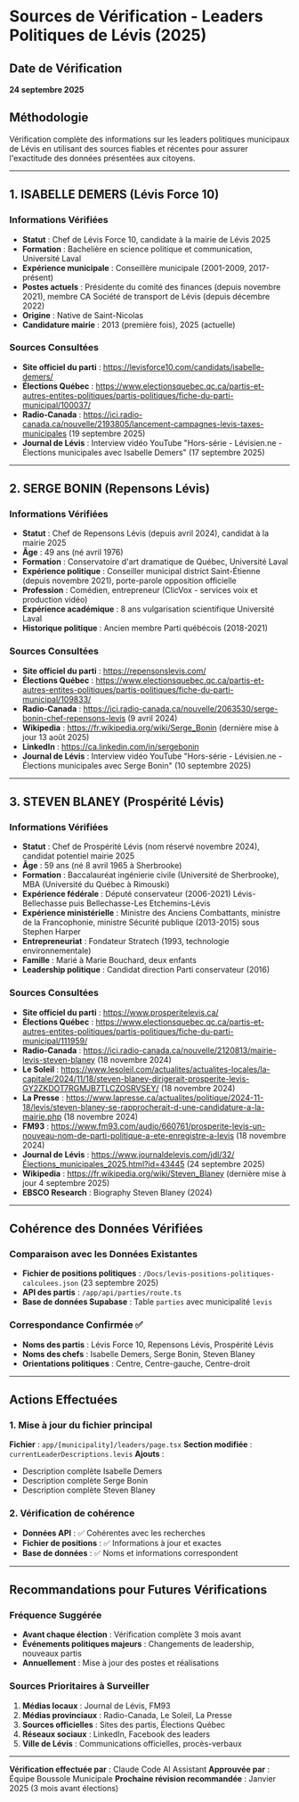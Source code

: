 # Sources de Vérification - Leaders Politiques de Lévis (2025)

## Date de Vérification
**24 septembre 2025**

## Méthodologie
Vérification complète des informations sur les leaders politiques municipaux de Lévis en utilisant des sources fiables et récentes pour assurer l'exactitude des données présentées aux citoyens.

---

## 1. ISABELLE DEMERS (Lévis Force 10)

### Informations Vérifiées
- **Statut** : Chef de Lévis Force 10, candidate à la mairie de Lévis 2025
- **Formation** : Bachelière en science politique et communication, Université Laval
- **Expérience municipale** : Conseillère municipale (2001-2009, 2017-présent)
- **Postes actuels** : Présidente du comité des finances (depuis novembre 2021), membre CA Société de transport de Lévis (depuis décembre 2022)
- **Origine** : Native de Saint-Nicolas
- **Candidature mairie** : 2013 (première fois), 2025 (actuelle)

### Sources Consultées
- **Site officiel du parti** : https://levisforce10.com/candidats/isabelle-demers/
- **Élections Québec** : https://www.electionsquebec.qc.ca/partis-et-autres-entites-politiques/partis-politiques/fiche-du-parti-municipal/100037/
- **Radio-Canada** : https://ici.radio-canada.ca/nouvelle/2193805/lancement-campagnes-levis-taxes-municipales (19 septembre 2025)
- **Journal de Lévis** : Interview vidéo YouTube "Hors-série - Lévisien.ne - Élections municipales avec Isabelle Demers" (17 septembre 2025)

---

## 2. SERGE BONIN (Repensons Lévis)

### Informations Vérifiées
- **Statut** : Chef de Repensons Lévis (depuis avril 2024), candidat à la mairie 2025
- **Âge** : 49 ans (né avril 1976)
- **Formation** : Conservatoire d'art dramatique de Québec, Université Laval
- **Expérience politique** : Conseiller municipal district Saint-Étienne (depuis novembre 2021), porte-parole opposition officielle
- **Profession** : Comédien, entrepreneur (ClicVox - services voix et production vidéo)
- **Expérience académique** : 8 ans vulgarisation scientifique Université Laval
- **Historique politique** : Ancien membre Parti québécois (2018-2021)

### Sources Consultées
- **Site officiel du parti** : https://repensonslevis.com/
- **Élections Québec** : https://www.electionsquebec.qc.ca/partis-et-autres-entites-politiques/partis-politiques/fiche-du-parti-municipal/109833/
- **Radio-Canada** : https://ici.radio-canada.ca/nouvelle/2063530/serge-bonin-chef-repensons-levis (9 avril 2024)
- **Wikipedia** : https://fr.wikipedia.org/wiki/Serge_Bonin (dernière mise à jour 13 août 2025)
- **LinkedIn** : https://ca.linkedin.com/in/sergebonin
- **Journal de Lévis** : Interview vidéo YouTube "Hors-série - Lévisien.ne - Élections municipales avec Serge Bonin" (10 septembre 2025)

---

## 3. STEVEN BLANEY (Prospérité Lévis)

### Informations Vérifiées
- **Statut** : Chef de Prospérité Lévis (nom réservé novembre 2024), candidat potentiel mairie 2025
- **Âge** : 59 ans (né 8 avril 1965 à Sherbrooke)
- **Formation** : Baccalauréat ingénierie civile (Université de Sherbrooke), MBA (Université du Québec à Rimouski)
- **Expérience fédérale** : Député conservateur (2006-2021) Lévis-Bellechasse puis Bellechasse-Les Etchemins-Lévis
- **Expérience ministérielle** : Ministre des Anciens Combattants, ministre de la Francophonie, ministre Sécurité publique (2013-2015) sous Stephen Harper
- **Entrepreneuriat** : Fondateur Stratech (1993, technologie environnementale)
- **Famille** : Marié à Marie Bouchard, deux enfants
- **Leadership politique** : Candidat direction Parti conservateur (2016)

### Sources Consultées
- **Site officiel du parti** : https://www.prosperitelevis.ca/
- **Élections Québec** : https://www.electionsquebec.qc.ca/partis-et-autres-entites-politiques/partis-politiques/fiche-du-parti-municipal/111959/
- **Radio-Canada** : https://ici.radio-canada.ca/nouvelle/2120813/mairie-levis-steven-blaney (18 novembre 2024)
- **Le Soleil** : https://www.lesoleil.com/actualites/actualites-locales/la-capitale/2024/11/18/steven-blaney-dirigerait-prosperite-levis-GY2ZKDOT7RGMJB7TLCZOSRVSEY/ (18 novembre 2024)
- **La Presse** : https://www.lapresse.ca/actualites/politique/2024-11-18/levis/steven-blaney-se-rapprocherait-d-une-candidature-a-la-mairie.php (18 novembre 2024)
- **FM93** : https://www.fm93.com/audio/660761/prosperite-levis-un-nouveau-nom-de-parti-politique-a-ete-enregistre-a-levis (18 novembre 2024)
- **Journal de Lévis** : https://www.journaldelevis.com/jdl/32/Élections_municipales_2025.html?id=43445 (24 septembre 2025)
- **Wikipedia** : https://fr.wikipedia.org/wiki/Steven_Blaney (dernière mise à jour 4 septembre 2025)
- **EBSCO Research** : Biography Steven Blaney (2024)

---

## Cohérence des Données Vérifiées

### Comparaison avec les Données Existantes
- **Fichier de positions politiques** : `/Docs/levis-positions-politiques-calculees.json` (23 septembre 2025)
- **API des partis** : `/app/api/parties/route.ts`
- **Base de données Supabase** : Table `parties` avec municipalité `levis`

### Correspondance Confirmée ✅
- **Noms des partis** : Lévis Force 10, Repensons Lévis, Prospérité Lévis
- **Noms des chefs** : Isabelle Demers, Serge Bonin, Steven Blaney
- **Orientations politiques** : Centre, Centre-gauche, Centre-droit

---

## Actions Effectuées

### 1. Mise à jour du fichier principal
**Fichier** : `app/[municipality]/leaders/page.tsx`
**Section modifiée** : `currentLeaderDescriptions.levis`
**Ajouts** :
- Description complète Isabelle Demers
- Description complète Serge Bonin
- Description complète Steven Blaney

### 2. Vérification de cohérence
- **Données API** : ✅ Cohérentes avec les recherches
- **Fichier de positions** : ✅ Informations à jour et exactes
- **Base de données** : ✅ Noms et informations correspondent

---

## Recommandations pour Futures Vérifications

### Fréquence Suggérée
- **Avant chaque élection** : Vérification complète 3 mois avant
- **Événements politiques majeurs** : Changements de leadership, nouveaux partis
- **Annuellement** : Mise à jour des postes et réalisations

### Sources Prioritaires à Surveiller
1. **Médias locaux** : Journal de Lévis, FM93
2. **Médias provinciaux** : Radio-Canada, Le Soleil, La Presse
3. **Sources officielles** : Sites des partis, Élections Québec
4. **Réseaux sociaux** : LinkedIn, Facebook des leaders
5. **Ville de Lévis** : Communications officielles, procès-verbaux

---

**Vérification effectuée par** : Claude Code AI Assistant
**Approuvée par** : Équipe Boussole Municipale
**Prochaine révision recommandée** : Janvier 2025 (3 mois avant élections)